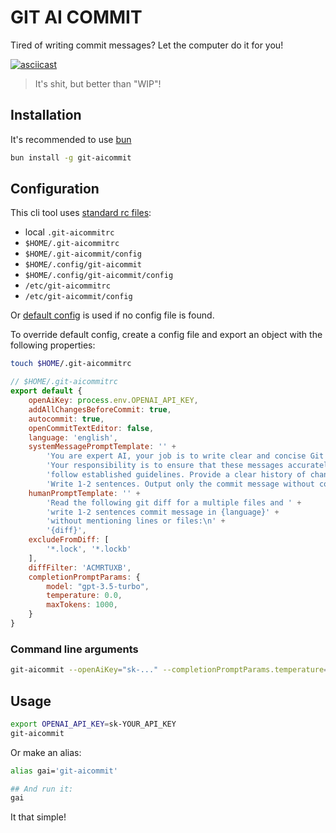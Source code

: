 # GIT AI COMMIT

Tired of writing commit messages? Let the computer do it for you!

[![asciicast](demo.svg)](https://asciinema.org/a/fpL5Dkd74xO8yRTM15O49zOF9)

> It's shit, but better than "WIP"!

## Installation

It's recommended to use [bun](https://bun.sh/)

```bash
bun install -g git-aicommit
```

## Configuration

This cli tool uses [standard rc files](https://www.npmjs.com/package/rc#standards):

- local `.git-aicommitrc`
- `$HOME/.git-aicommitrc`
- `$HOME/.git-aicommit/config`
- `$HOME/.config/git-aicommit`
- `$HOME/.config/git-aicommit/config`
- `/etc/git-aicommitrc`
- `/etc/git-aicommit/config`

Or [default config](config.js) is used if no config file is found.

To override default config, create a config file and export an object with the following properties:

```bash
touch $HOME/.git-aicommitrc
```

```js
// $HOME/.git-aicommitrc
export default {
    openAiKey: process.env.OPENAI_API_KEY,
    addAllChangesBeforeCommit: true,
    autocommit: true,
    openCommitTextEditor: false,
    language: 'english',
    systemMessagePromptTemplate: '' +
        'You are expert AI, your job is to write clear and concise Git commit messages.' +
        'Your responsibility is to ensure that these messages accurately describe the changes made in each commit,' +
        'follow established guidelines. Provide a clear history of changes to the codebase.' +
        'Write 1-2 sentences. Output only the commit message without comments or other text.',
    humanPromptTemplate: '' +
        'Read the following git diff for a multiple files and ' +
        'write 1-2 sentences commit message in {language}' +
        'without mentioning lines or files:\n' +
        '{diff}',
    excludeFromDiff: [
        '*.lock', '*.lockb'
    ],
    diffFilter: 'ACMRTUXB',
    completionPromptParams: {
        model: "gpt-3.5-turbo",
        temperature: 0.0,
        maxTokens: 1000,
    }
}
```

### Command line arguments

```bash
git-aicommit --openAiKey="sk-..." --completionPromptParams.temperature=0.3 --no-autocommit
```
## Usage

```bash
export OPENAI_API_KEY=sk-YOUR_API_KEY
git-aicommit
```

Or make an alias:

```bash
alias gai='git-aicommit'

## And run it:
gai
```

It that simple!
    

